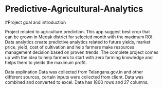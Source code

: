 # Predictive-Agricultural-Analytics
#Project goal and introduction

Project related to agriculture prediction. This app suggest best crop that can be grown in Medak district for selected month with the maximum ROI.
Data analytics create predictive analytics related to future yields, market price, yield, cost of cultivation and help farmers make resources management decision based on proven trends.
The complete project comes up with the idea to help farmers to start with zero farming knowledge and helps them to yields the maximum profit.


Data explination
Data was collected from Telangana.gov.in and other different sources, certain inputs were collected from client. Data was combined and converted to excel. Data has 1800 rows and 27 columns.
